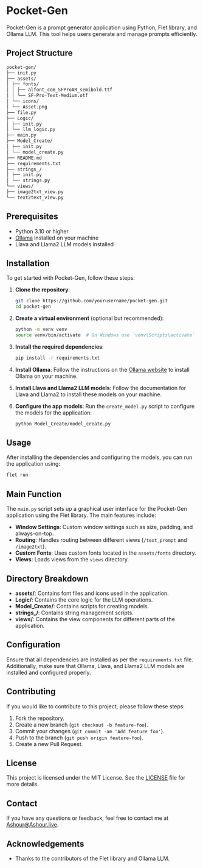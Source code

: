 # Pocket-Gen

Pocket-Gen is a prompt generator application using Python, Flet library, and Ollama LLM. This tool helps users generate and manage prompts efficiently.

## Project Structure
```sh
pocket-gen/
├── init.py
├── assets/
│ ├── fonts/
│ │ ├── alfont_com_SFProAR_semibold.ttf
│ │ └── SF-Pro-Text-Medium.otf
│ └── icons/
│ └── Asset.png
├── file.py
├── Logic/
│ ├── init.py
│ └── llm_logic.py
├── main.py
├── Model_Create/
│ ├── init.py
│ └── model_create.py
├── README.md
├── requirements.txt
├── strings_/
│ ├── init.py
│ └── strings.py
└── views/
├── image2txt_view.py
└── text2text_view.py
```

## Prerequisites

- Python 3.10 or higher
- [Ollama](https://ollama.org) installed on your machine
- Llava and Llama2 LLM models installed

## Installation

To get started with Pocket-Gen, follow these steps:

1. **Clone the repository**:
    ```sh
    git clone https://github.com/yourusername/pocket-gen.git
    cd pocket-gen
    ```

2. **Create a virtual environment** (optional but recommended):
    ```sh
    python -m venv venv
    source venv/bin/activate  # On Windows use `venv\Scripts\activate`
    ```

3. **Install the required dependencies**:
    ```sh
    pip install -r requirements.txt
    ```

4. **Install Ollama**:
    Follow the instructions on the [Ollama website](https://ollama.org) to install Ollama on your machine.

5. **Install Llava and Llama2 LLM models**:
    Follow the documentation for Llava and Llama2 to install these models on your machine.

6. **Configure the app models**:
    Run the `create_model.py` script to configure the models for the application:
    ```sh
    python Model_Create/model_create.py
    ```

## Usage

After installing the dependencies and configuring the models, you can run the application using:

```sh
flet run
```

## Main Function

The `main.py` script sets up a graphical user interface for the Pocket-Gen application using the Flet library. The main features include:

- **Window Settings**: Custom window settings such as size, padding, and always-on-top.
- **Routing**: Handles routing between different views (`/text_prompt` and `/image2txt`).
- **Custom Fonts**: Uses custom fonts located in the `assets/fonts` directory.
- **Views**: Loads views from the `views` directory.

## Directory Breakdown

- **assets/**: Contains font files and icons used in the application.
- **Logic/**: Contains the core logic for the LLM operations.
- **Model_Create/**: Contains scripts for creating models.
- **strings_/**: Contains string management scripts.
- **views/**: Contains the view components for different parts of the application.

## Configuration

Ensure that all dependencies are installed as per the `requirements.txt` file. Additionally, make sure that Ollama, Llava, and Llama2 LLM models are installed and configured properly.

## Contributing

If you would like to contribute to this project, please follow these steps:

1. Fork the repository.
2. Create a new branch (`git checkout -b feature-foo`).
3. Commit your changes (`git commit -am 'Add feature foo'`).
4. Push to the branch (`git push origin feature-foo`).
5. Create a new Pull Request.

## License

This project is licensed under the MIT License. See the [LICENSE](LICENSE) file for more details.

## Contact

If you have any questions or feedback, feel free to contact me at [Ashour@Ashour.live](mailto:Ashour@ashour.live).

## Acknowledgements

- Thanks to the contributors of the Flet library and Ollama LLM.

